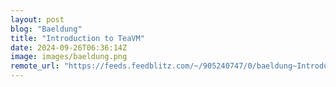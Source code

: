```yaml
---
layout: post
blog: "Baeldung"
title: "Introduction to TeaVM"
date: 2024-09-26T06:36:14Z
image: images/baeldung.png
remote_url: "https://feeds.feedblitz.com/~/905240747/0/baeldung~Introduction-to-TeaVM"
---
```

